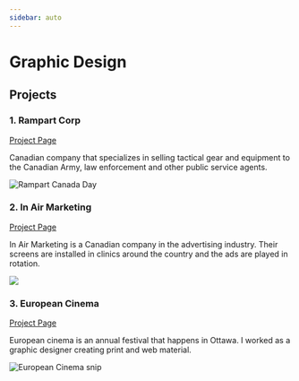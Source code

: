 ```yaml
---
sidebar: auto
---
```


# Graphic Design

## Projects

### 1. Rampart Corp

[Project Page](/work/graphics/rampart.md)

Canadian company that specializes in selling tactical gear and equipment to the Canadian Army, law enforcement and  other public service agents. 

![Rampart Canada Day](/images/work/rampart/rampart.jpg)

### 2. In Air Marketing

[Project Page](/work/graphics/in-air-marketing.md)

In Air Marketing is a Canadian company in the advertising industry.  Their screens are installed in clinics around the country and the ads are played in rotation.

![](/images/work/in-air-marketing/bluebird-cafe.jpg)

### 3. European Cinema

[Project Page](/work/graphics/european-cinema.md)

European cinema is an annual festival that happens in Ottawa.  I worked as a graphic designer creating print and web material. 

![European Cinema snip](/images/work/european-cinema/euro-cinema.png)